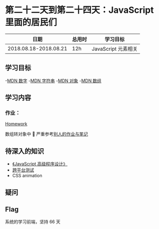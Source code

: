 # 第二十二天到第二十四天：JavaScript 里面的居民们

| 日期                  | 总用时 | 学习目标            |
| --------------------- | ------ | ------------------- |
| 2018.08.18-2018.08.21 | 12h    | JavaScript 元素相关 |

## 学习目标

-[MDN 数字](https://developer.mozilla.org/zh-CN/docs/Learn/JavaScript/First_steps/Math) -[MDN 字符串](https://developer.mozilla.org/zh-CN/docs/Learn/JavaScript/First_steps/Useful_string_methods) -[MDN 对象](https://developer.mozilla.org/zh-CN/docs/Learn/JavaScript/Objects/Basics) -[MDN 数组](https://developer.mozilla.org/zh-CN/docs/Learn/JavaScript/First_steps/Arrays)

## 学习内容

### 作业：

[Homework]()

数组转对象中  严重参考[别人的作业与笔记](https://yuqy96.github.io/baidu-ife/)

## 待深入的知识

- [《JavaScript 高级程序设计》](https://book.douban.com/subject/10546125/)
- [跨平台测试](https://developer.mozilla.org/en-US/docs/Learn/Tools_and_testing/Cross_browser_testing)
- CSS animation

## 疑问

## Flag

系统的学习前端，坚持 66 天
